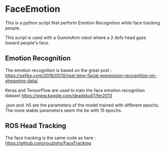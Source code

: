 # FaceEmotion

This is a python script that perform Emotion Recognition while face tracking people.

This script is used with a GummiArm robot where a 2 dofs head gaze toward people's face.

## Emotion Recognition

The emotion recognition is based on the great post : https://sefiks.com/2018/01/10/real-time-facial-expression-recognition-on-streaming-data/

Keras and TensorFlow are used to train the face emotion recognition dataset https://www.kaggle.com/deadskull7/fer2013

.json and .h5 are the parameters of the model trained with different epochs. The more stable parameters seem the be with 15 epochs.

## ROS Head Tracking

The face tracking is the same code as here : https://github.com/rouzinho/FaceTracking 


